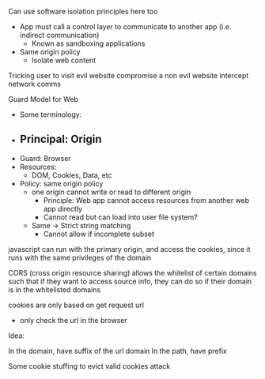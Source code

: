 Can use software isolation principles here too
- App must call a control layer to communicate to another app (i.e. indirect communication)
	- Known as sandboxing applications
- Same origin policy
	- Isolate web content

Tricking user to visit evil website
compromise a non evil website
intercept network comms

Guard Model for Web
- Some terminology:
- Principal: Origin
	- 
- Guard: Browser
- Resources:
	- DOM, Cookies, Data, etc
- Policy: same origin policy
	- one origin cannot write or read to different origin
		- Principle: Web app cannot access resources from another web app directly
		- Cannot read but can load into user file system?
	- Same -> Strict string matching
		- Cannot allow if incomplete subset

javascript can run with the primary origin, and access the cookies, since it runs with the same privileges of the domain

CORS (cross origin resource sharing) allows the whitelist of certain domains such that if they want to access source info, they can do so if their domain is in the whitelisted domains

cookies are only based on get request url
- only check the url in the browser

Idea:

In the domain, have suffix of the url domain
In the path, have prefix

Some cookie stuffing to evict valid cookies attack